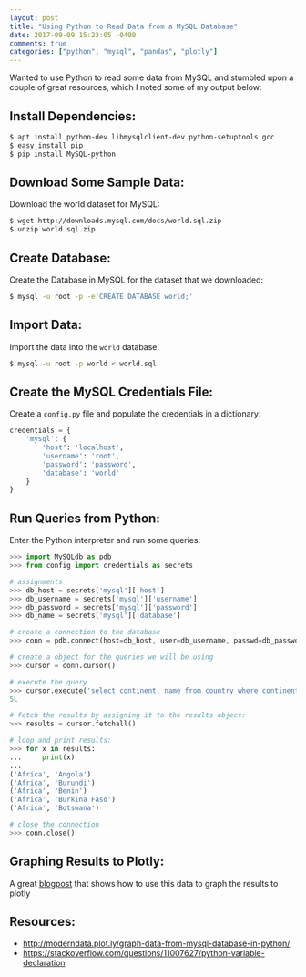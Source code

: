 ```yaml
---
layout: post
title: "Using Python to Read Data from a MySQL Database"
date: 2017-09-09 15:23:05 -0400
comments: true
categories: ["python", "mysql", "pandas", "plotly"] 
---
```


Wanted to use Python to read some data from MySQL and stumbled upon a couple of great resources, which I noted some of my output below:

## Install Dependencies:

```bash 
$ apt install python-dev libmysqlclient-dev python-setuptools gcc
$ easy_install pip
$ pip install MySQL-python
```

## Download Some Sample Data:

Download the world dataset for MySQL:

```bash
$ wget http://downloads.mysql.com/docs/world.sql.zip
$ unzip world.sql.zip
```

## Create Database:

Create the Database in MySQL for the dataset that we downloaded:

```bash
$ mysql -u root -p -e'CREATE DATABASE world;'
```

## Import Data:

Import the data into the `world` database:

```bash
$ mysql -u root -p world < world.sql
```

## Create the MySQL Credentials File:

Create a `config.py` file and populate the credentials in a dictionary:

```python
credentials = {
	'mysql': {
		'host': 'localhost',
		'username': 'root',
		'password': 'password',
		'database': 'world'
	}
}
```

## Run Queries from Python:

Enter the Python interpreter and run some queries:

```python
>>> import MySQLdb as pdb
>>> from config import credentials as secrets

# assignments 
>>> db_host = secrets['mysql']['host']
>>> db_username = secrets['mysql']['username']
>>> db_password = secrets['mysql']['password']
>>> db_name = secrets['mysql']['database']

# create a connection to the database
>>> conn = pdb.connect(host=db_host, user=db_username, passwd=db_password, db=db_name)

# create a object for the queries we will be using
>>> cursor = conn.cursor()

# execute the query
>>> cursor.execute('select continent, name from country where continent = "Africa" limit 5')
5L

# fetch the results by assigning it to the results object:
>>> results = cursor.fetchall()

# loop and print results:
>>> for x in results:
...     print(x)
...
('Africa', 'Angola')
('Africa', 'Burundi')
('Africa', 'Benin')
('Africa', 'Burkina Faso')
('Africa', 'Botswana')

# close the connection
>>> conn.close()
```

## Graphing Results to Plotly:

A great [blogpost](http://moderndata.plot.ly/graph-data-from-mysql-database-in-python/) that shows how to use this data to graph the results to plotly

## Resources:

- http://moderndata.plot.ly/graph-data-from-mysql-database-in-python/
- https://stackoverflow.com/questions/11007627/python-variable-declaration

<center>
        <script type='text/javascript' src='https://ko-fi.com/widgets/widget_2.js'></script><script type='text/javascript'>kofiwidget2.init('Buy Me a Coffee', '#46b798', 'A6423ZIQ');kofiwidget2.draw();</script>
</center>
